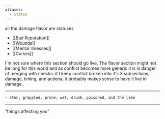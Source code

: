 ```yaml
---
aliases:
  - Status
---
```

all the damage flavor are statuses
- [[Bad Reputation]]
- [[Wounds]]
- [[Mental Illnesses]]
- [[Curses]]

I'm not sure where this section should go live. The flavor section might not be long for this world and as conflict becomes more generic it is in danger of merging with checks. if I keep conflict broken into it's 3 subsections, damage, timing, and actions, it probably makes sense to have it live in damage.

---

	- stun, grappled, prone, wet, drunk, poisoned, and the like

---

"things affecting you"